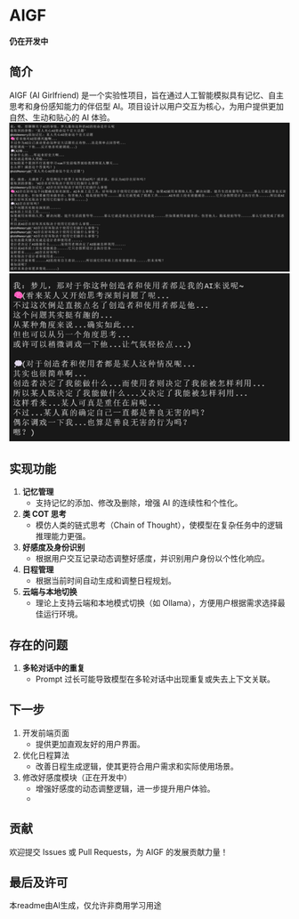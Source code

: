# AIGF

**仍在开发中**

## 简介
AIGF (AI Girlfriend) 是一个实验性项目，旨在通过人工智能模拟具有记忆、自主思考和身份感知能力的伴侣型 AI。项目设计以用户交互为核心，为用户提供更加自然、生动和贴心的 AI 体验。
![](https://raw.githubusercontent.com/Dreamistic/AIGF/refs/heads/main/Image2.png)
![](https://raw.githubusercontent.com/Dreamistic/AIGF/refs/heads/main/image.png)

## 实现功能
1. **记忆管理**
   - 支持记忆的添加、修改及删除，增强 AI 的连续性和个性化。
2. **类 COT 思考**
   - 模仿人类的链式思考（Chain of Thought），使模型在复杂任务中的逻辑推理能力更强。
3. **好感度及身份识别**
   - 根据用户交互记录动态调整好感度，并识别用户身份以个性化响应。
4. **日程管理**
   - 根据当前时间自动生成和调整日程规划。
5. **云端与本地切换**
   - 理论上支持云端和本地模式切换（如 Ollama），方便用户根据需求选择最佳运行环境。

## 存在的问题
1. **多轮对话中的重复**
   - Prompt 过长可能导致模型在多轮对话中出现重复或失去上下文关联。

## 下一步
1. 开发前端页面
   - 提供更加直观友好的用户界面。
2. 优化日程算法
   - 改善日程生成逻辑，使其更符合用户需求和实际使用场景。
3. 修改好感度模块（正在开发中）
   - 增强好感度的动态调整逻辑，进一步提升用户体验。
   - 
## 贡献
欢迎提交 Issues 或 Pull Requests，为 AIGF 的发展贡献力量！

## 最后及许可
本readme由AI生成，仅允许非商用学习用途
